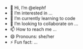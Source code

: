 - 👋 Hi, I’m @elephf
- 👀 I’m interested in ...
- 🌱 I’m currently learning to code 
- 💞️ I’m looking to collaborate on ...
- 📫 How to reach me ...
- 😄 Pronouns: she/her
- ⚡ Fun fact: ...

<!---
elephf/elephf is a ✨ special ✨ repository because its `README.md` (this file) appears on your GitHub profile.
You can click the Preview link to take a look at your changes.
--->
